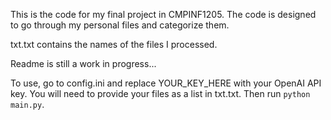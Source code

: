 This is the code for my final project in CMPINF1205. The code is designed to go through my personal files and categorize them.

txt.txt contains the names of the files I processed.

Readme is still a work in progress...

To use, go to config.ini and replace YOUR_KEY_HERE with your OpenAI API key.
You will need to provide your files as a list in txt.txt.
Then run `python main.py`.
